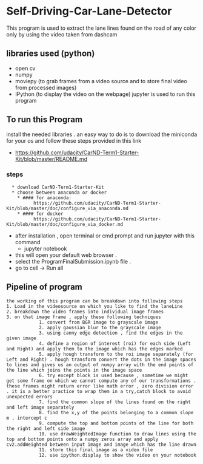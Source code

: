 # Self-Driving-Car-Lane-Detector

This program is used to extract the lane lines found on the road of any color only by using the video taken from dashcam
## libraries used (python)
  * open cv
  * numpy
  * moviepy (to grab frames from a video source and to store final video from processed images)
  * IPython (to display the video on the webpage)
jupyter is used to run this program 

## To run this Program
  install the needed libraries . an easy way to do is to download the miniconda for your os and follow these steps provided in this link
  * https://github.com/udacity/CarND-Term1-Starter-Kit/blob/master/README.md
  
  ### steps
      * download CarND-Term1-Starter-Kit
      * choose between anaconda or docker 
        * #### for anaconda:
              https://github.com/udacity/CarND-Term1-Starter-Kit/blob/master/doc/configure_via_anaconda.md
        * #### for docker
              https://github.com/udacity/CarND-Term1-Starter-Kit/blob/master/doc/configure_via_docker.md
  * after installation , open terminal or cmd prompt and run jupyter with this command
      * jupyter notebook
  * this will open your default web browser . 
  * select the ProgramFinalSubmission.ipynb file . 
  * go to cell -> Run all 
  
  ## Pipeline of program
    the working of this program can be breakdown into following steps
    1. Load in the videosource on which you like to find the laneLine
    2. breakdown the video frames into individual image frames
    3. on that image frame , apply these following techniques
                1. convert from BGR image to grayscale image
                2. apply gaussian_blur to the grayscale image
                3. using canny edge detection , find the edges in the given image
                4. define a region of interest (roi) for each side (Left and Right) and apply them to the image which has the edges marked
                5. apply hough transform to the roi image separately (for Left and Right) . hough transform convert the dots in the image spaces to lines and gives us an output of numpy array with the end points of the line which joins the points in the image space
                6. try except block is used because , sometime we might get some frame on which we cannot compute any of our transformations . these frames might return error like math error , zero division error . it is a better practice to wrap them in a try,catch block to avoid unexpected errors
                7. find the common slope of the lines found on the right and left image separately 
                8. find the x,y of the points belonging to a common slope m , intercept c
                9. compute the top and bottom points of the line for both the right and left side image
                10. use drawWeightedImage function to draw lines using the top and bottom points onto a numpy zeros array and apply cv2.addWeighted between input image and image which has the line drawn
                11. store this final image as a video file
                12. use ipython.display to show the video on your notebook 
                
          
                
                
  



  


